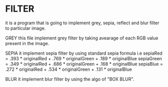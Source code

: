 # FILTER
it is a program that is going to implement grey, sepia, reflect and blur filter to particular image.

GREY
this file implement grey filter by taking avearage of each RGB value present in the image.

SEPIA
it implement sepia filter by using standard sepia formula
  i.e
  sepiaRed = .393 * originalRed + .769 * originalGreen + .189 * originalBlue
  sepiaGreen = .349 * originalRed + .686 * originalGreen + .168 * originalBlue
  sepiaBlue = .272 * originalRed + .534 * originalGreen + .131 * originalBlue
  
  BLUR
  it implement blur filter by using the algo of "BOX BLUR".
